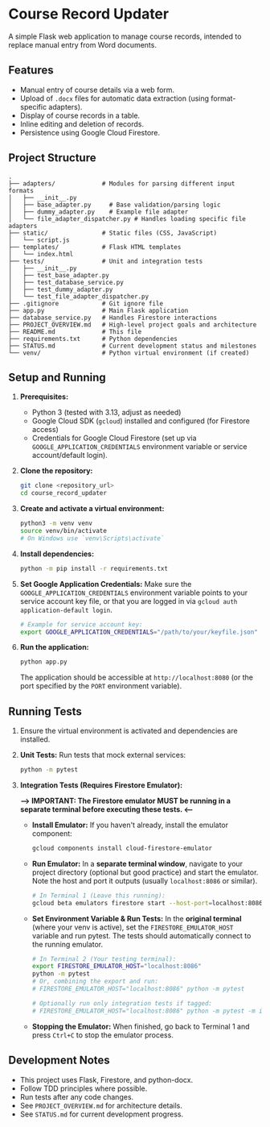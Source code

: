 # Course Record Updater

A simple Flask web application to manage course records, intended to replace manual entry from Word documents.

## Features

*   Manual entry of course details via a web form.
*   Upload of `.docx` files for automatic data extraction (using format-specific adapters).
*   Display of course records in a table.
*   Inline editing and deletion of records.
*   Persistence using Google Cloud Firestore.

## Project Structure

```
.
├── adapters/             # Modules for parsing different input formats
│   ├── __init__.py
│   ├── base_adapter.py     # Base validation/parsing logic
│   ├── dummy_adapter.py    # Example file adapter
│   └── file_adapter_dispatcher.py # Handles loading specific file adapters
├── static/               # Static files (CSS, JavaScript)
│   └── script.js
├── templates/            # Flask HTML templates
│   └── index.html
├── tests/                # Unit and integration tests
│   ├── __init__.py
│   ├── test_base_adapter.py
│   ├── test_database_service.py
│   ├── test_dummy_adapter.py
│   └── test_file_adapter_dispatcher.py
├── .gitignore            # Git ignore file
├── app.py                # Main Flask application
├── database_service.py   # Handles Firestore interactions
├── PROJECT_OVERVIEW.md   # High-level project goals and architecture
├── README.md             # This file
├── requirements.txt      # Python dependencies
├── STATUS.md             # Current development status and milestones
└── venv/                 # Python virtual environment (if created)
```

## Setup and Running

1.  **Prerequisites:**
    *   Python 3 (tested with 3.13, adjust as needed)
    *   Google Cloud SDK (`gcloud`) installed and configured (for Firestore access)
    *   Credentials for Google Cloud Firestore (set up via `GOOGLE_APPLICATION_CREDENTIALS` environment variable or service account/default login).

2.  **Clone the repository:**
    ```bash
    git clone <repository_url>
    cd course_record_updater
    ```

3.  **Create and activate a virtual environment:**
    ```bash
    python3 -m venv venv
    source venv/bin/activate 
    # On Windows use `venv\Scripts\activate`
    ```

4.  **Install dependencies:**
    ```bash
    python -m pip install -r requirements.txt
    ```

5.  **Set Google Application Credentials:**
    Make sure the `GOOGLE_APPLICATION_CREDENTIALS` environment variable points to your service account key file, or that you are logged in via `gcloud auth application-default login`.
    ```bash
    # Example for service account key:
    export GOOGLE_APPLICATION_CREDENTIALS="/path/to/your/keyfile.json"
    ```

6.  **Run the application:**
    ```bash
    python app.py
    ```
    The application should be accessible at `http://localhost:8080` (or the port specified by the `PORT` environment variable).

## Running Tests

1.  Ensure the virtual environment is activated and dependencies are installed.
2.  **Unit Tests:** Run tests that mock external services:
    ```bash
    python -m pytest
    ```
3.  **Integration Tests (Requires Firestore Emulator):**

    **--> IMPORTANT: The Firestore emulator MUST be running in a separate terminal before executing these tests. <--**

    *   **Install Emulator:** If you haven't already, install the emulator component:
        ```bash
        gcloud components install cloud-firestore-emulator
        ```
    *   **Run Emulator:** In a **separate terminal window**, navigate to your project directory (optional but good practice) and start the emulator. Note the host and port it outputs (usually `localhost:8086` or similar).
        ```bash
        # In Terminal 1 (Leave this running):
        gcloud beta emulators firestore start --host-port=localhost:8086 
        ```
    *   **Set Environment Variable & Run Tests:** In the **original terminal** (where your venv is active), set the `FIRESTORE_EMULATOR_HOST` variable and run pytest. The tests should automatically connect to the running emulator.
        ```bash
        # In Terminal 2 (Your testing terminal):
        export FIRESTORE_EMULATOR_HOST="localhost:8086"
        python -m pytest 
        # Or, combining the export and run:
        # FIRESTORE_EMULATOR_HOST="localhost:8086" python -m pytest
        
        # Optionally run only integration tests if tagged:
        # FIRESTORE_EMULATOR_HOST="localhost:8086" python -m pytest -m integration
        ```
    *   **Stopping the Emulator:** When finished, go back to Terminal 1 and press `Ctrl+C` to stop the emulator process.

## Development Notes

*   This project uses Flask, Firestore, and python-docx.
*   Follow TDD principles where possible.
*   Run tests after any code changes.
*   See `PROJECT_OVERVIEW.md` for architecture details.
*   See `STATUS.md` for current development progress. 